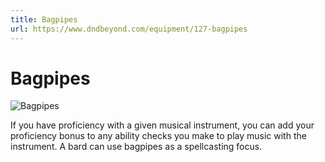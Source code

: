 ```yaml
---
title: Bagpipes
url: https://www.dndbeyond.com/equipment/127-bagpipes
---
```


# Bagpipes

![Bagpipes](bagpipes.png)

If you have proficiency with a given musical instrument, you can add your proficiency bonus to any ability checks you make to play music with the instrument. A bard can use bagpipes as a spellcasting focus.